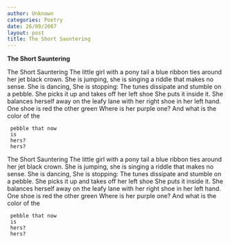 ```yaml
---
author: Unknown
categories: Poetry
date: 26/09/2007
layout: post
title: The Short Sauntering
---
```


**The Short Sauntering**

The Short Sauntering
The little girl with a pony tail
a blue ribbon ties around her jet black
crown.
She is jumping, she is singing
a riddle that makes no sense.
She is dancing,
She is stopping:
The tunes dissipate and stumble
on a pebble.
She picks it up and takes off her left shoe
She puts it inside it.
She balances herself away
on the leafy lane
with her right shoe in her left hand.
One shoe is red the other green
Where is her purple one?
And what is the color of the

     pebble that now
     is
     hers?
     hers?

The Short Sauntering
The little girl with a pony tail
a blue ribbon ties around her jet black
crown.
She is jumping, she is singing
a riddle that makes no sense.
She is dancing,
She is stopping:
The tunes dissipate and stumble
on a pebble.
She picks it up and takes off her left shoe
She puts it inside it.
She balances herself away
on the leafy lane
with her right shoe in her left hand.
One shoe is red the other green
Where is her purple one?
And what is the color of the

     pebble that now
     is
     hers?
     hers?
